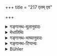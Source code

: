 +++
title = "217 एतम् एव"

+++

<details><summary>गङ्गानथ-मूलानुवादः</summary>

This same method shall be adopted in the ‘Yavamadhyama’ penance, but beginning it in the bright half of the month; and it is with a controlled mind that one should perform the ‘Cāndrāyaṇa’ penance.—(217)
</details>

<details><summary>मेधातिथिः</summary>

**यवमधमे** ऽमावास्यायाम् उपोष्य प्रतिपद्य् एको ग्रासः । द्वितीयस्यां द्वौ यावत् पौर्णमास्यां पञ्चदश । पुनः प्रतिपदम् आरभ्य कृष्णपक्ष एकैकग्रासापचयो यावद् अमावास्याम् उपवासः ॥ ११.२१७ ॥
</details>

<details><summary>गङ्गानथ-भाष्यानुवादः</summary>

In the ‘*Yavamadhyama*’ the man shall fast on the New-moon day and then take one morsel on the first (of the bright half), two on the second, and so on, till fifteen are taken on the Full-moon day; then beginning with the first of the dark half of the month, he shall reduce it by one morsel daily, till there is fasting again on the New-moon day.—(217)
</details>

<details><summary>गङ्गानथ-टिप्पन्यः</summary>

This verse is quoted in *Parāśaramādhava* (Prāyaścitta, p. 241), which notes that this is the ‘Barley-shaped’ *Cāndrāyaṇa* as distinguished from the ‘ant-shaped’ one described in the preceding verse. \[When the penance begins on the first day of the brighter fortnight it is called ‘Barley-shaped’, and when begun on the first day of the bright fortnight, it is called ‘Ant-shaped’. In verse 216, *Aparārka* and
*Madanapārijāta* read *śukle kṛṣṇe*, ma king the beginning in the
brighter fortnight\];—and in *Prāyaścittaviveka* (p. 516).
</details>

<details><summary>Bühler</summary>

218	Let him follow throughout the same rule at the (Kandrayana, called) yavamadhyama (shaped like a barley-corn), (but) let him (in that case) begin the lunar penance, (with a) controlled (mind), on the first day of the bright half (of the month).
</details>
